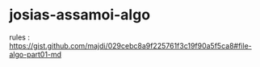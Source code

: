 # josias-assamoi-algo
rules : https://gist.github.com/majdi/029cebc8a9f225761f3c19f90a5f5ca8#file-algo-part01-md
